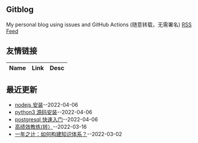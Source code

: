## Gitblog
My personal blog using issues and GitHub Actions (随意转载，无需署名)
[RSS Feed](https://raw.githubusercontent.com/stormzhai/gitblog/master/feed.xml)
## 友情链接
| Name | Link | Desc | 
 | ---- | ---- | ---- |
## 最近更新
- [nodejs 安装](https://github.com/stormzhai/gitblog/issues/8)--2022-04-06
- [python3 源码安装](https://github.com/stormzhai/gitblog/issues/7)--2022-04-06
- [postgresql 快速入门](https://github.com/stormzhai/gitblog/issues/6)--2022-04-06
- [高绩效教练(转）](https://github.com/stormzhai/gitblog/issues/5)--2022-03-16
- [一年之计：如何构建知识体系？](https://github.com/stormzhai/gitblog/issues/4)--2022-03-02
